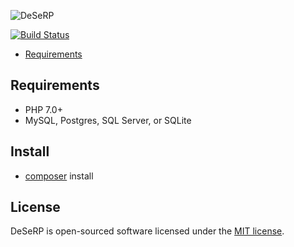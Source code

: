 ![DeSeRP](https://raw.githubusercontent.com/mverarey/dsrp/master/assets/DeSeRP.png)

[![Build Status](https://api.travis-ci.org/mverarey/dsrp.svg?branch=master)](https://travis-ci.org/mverarey/dsrp)

- [Requirements](#requirements)

## Requirements

- PHP 7.0+
- MySQL, Postgres, SQL Server, or SQLite

## Install
- [composer](https://getcomposer.org/) install

## License

DeSeRP is open-sourced software licensed under the [MIT license](http://opensource.org/licenses/MIT).
